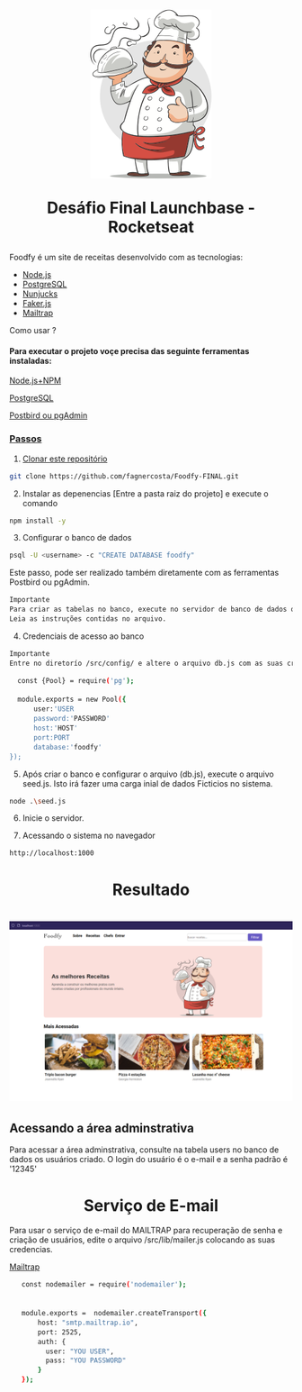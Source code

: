
<h1 align="center">
<img src="https://github.com/fagnercosta/Foodfy-FINAL/blob/main/public/img/chef.png?raw=true"/>
  

Desáfio Final Launchbase - Rocketseat
</h1>


<p> Foodfy é um site de receitas desenvolvido com as tecnologias:

- [Node.js](https://nodejs.org/en/) 
- [PostgreSQL](https://www.postgresql.org/)
- [Nunjucks](https://mozilla.github.io/nunjucks/)
- [Faker.js](https://github.com/marak/Faker.js/)
- [Mailtrap](https://mailtrap.io)
   
  
<p>  </h2>Como usar ?</h2>
   

 <h4> Para executar o projeto voçe precisa das seguinte ferramentas instaladas:</h4>
 <p> <a href="https://nodejs.org/en/"> Node.js+NPM</a> </p>
 <p></hr> <a href="https://www.postgresql.org/download/"> PostgreSQL</a> </p>
 <p><a href="https://www.electronjs.org/apps/postbird"> Postbird ou <a href="https://www.pgadmin.org/"> pgAdmin</p>


<h3> Passos </h3>

1. Clonar este repositório

  ```bash
  git clone https://github.com/fagnercosta/Foodfy-FINAL.git
 ```

2. Instalar as depenencias [Entre a pasta raiz do projeto] e execute o comando

 ```bash
 npm install -y
  ```


3. Configurar o banco de dados

  ```bash
  psql -U <username> -c "CREATE DATABASE foodfy"

  ```
  
  Este passo, pode ser realizado também diretamente com as ferramentas Postbird ou pgAdmin. 
  ```bash
  Importante
  Para criar as tabelas no banco, execute no servidor de banco de dados os scripts disponíveis no arquivo  /database.sql. 
  Leia as instruções contidas no arquivo.
  ```

4. Credenciais de acesso ao banco
  
  ```bash
  Importante
  Entre no diretorío /src/config/ e altere o arquivo db.js com as suas credenciais
  ```
  
  ```bash
    const {Pool} = require('pg');

    module.exports = new Pool({
        user:'USER
        password:'PASSWORD'
        host:'HOST'
        port:PORT
        database:'foodfy'
});
  ```

5. Após criar o banco e configurar o arquivo (db.js), execute o arquivo  seed.js. Isto irá fazer uma carga inial de dados Ficticios no sistema.
  ```bash
  node .\seed.js
 ```
  
  6. Inicie o servidor.


  
  7. Acessando o sistema no navegador
  
  ```bash
  http://localhost:1000
  ```
  
 <h1 align="center">
  Resultado
 <h1 align="center">
    <img src="https://github.com/fagnercosta/Foodfy-FINAL/blob/main/public/img/HomePage.png?raw=true"/>
</h1>

<h2>Acessando a área adminstrativa</h2>
<p>  
     Para acessar a área adminstrativa, consulte na tabela users no banco de dados os usuários criado. O login do usuário é o e-mail e a senha padrão é '12345'
   
</p>
   
<h1 align="center">
   Serviço de E-mail
</h1>
<p>
   Para usar o serviço de e-mail do MAILTRAP para recuperação de senha e criação de usuários, edite o arquivo /src/lib/mailer.js colocando as suas credencias.
  
   <p> <a href="https://mailtrap.io/"> Mailtrap</a> </p>
  
   ```bash
      const nodemailer = require('nodemailer');


      module.exports =  nodemailer.createTransport({
          host: "smtp.mailtrap.io",
          port: 2525,
          auth: {
            user: "YOU USER",
            pass: "YOU PASSWORD"
          }
      });
  ```
  
</p>
  
  
  
  
  

   
   
